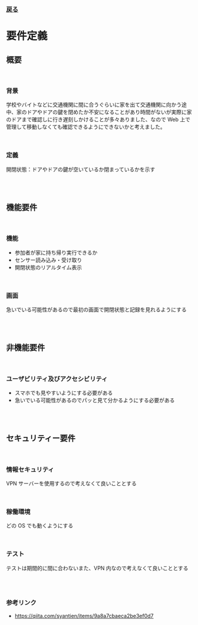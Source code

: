### [戻る](./../process.md)

# 要件定義

## 概要

<br>

### 背景

学校やバイトなどに交通機関に間に合うぐらいに家を出て交通機関に向かう途中、家のドアやドアの鍵を閉めたか不安になることがあり時間がないが実際に家のドアまで確認しに行き遅刻しかけることが多々ありました、なので Web 上で管理して移動しなくても確認できるようにできないかと考えました。

<br>

### 定義

開閉状態：ドアやドアの鍵が空いているか閉まっているかを示す

<br><br>

## 機能要件

<br>

### 機能

- 参加者が家に持ち帰り実行できるか
- センサー読み込み・受け取り
- 開閉状態のリアルタイム表示

<br>

### 画面

急いでいる可能性があるので最初の画面で開閉状態と記録を見れるようにする

<br><br>

## 非機能要件

<br>

### ユーザビリティ及びアクセシビリティ

- スマホでも見やすいようにする必要がある
- 急いでいる可能性があるのでパッと見て分かるようにする必要がある

<br><br>

## セキュリティー要件

<br>

### 情報セキュリティ

VPN サーバーを使用するので考えなくて良いこととする

<br>

### 稼働環境

どの OS でも動くようにする

<br>

### テスト

テストは期間的に間に合わないまた、VPN 内なので考えなくて良いこととする

<br><br>

### 参考リンク

- https://qiita.com/syantien/items/9a8a7cbaeca2be3ef0d7
